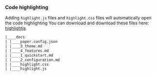 ### Code highlighting
Adding `highlight.js` files and `highlight.css` files will automatically open the code highlighting
You can download and download these files here: [highlightjs](https://highlightjs.org/download/)

```html
|____docs
| |____paper.config.json
| |____3_theme.md
| |____4_features.md
| |____1_quickstart.md
| |____2_configuration.md
| |____highlight.css
| |____highlight.js

```
